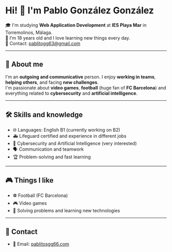 # Hi! 👋 I'm Pablo González González

🎓 I'm studying **Web Application Development** at **IES Playa Mar** in Torremolinos, Málaga.  
🎂 I'm 18 years old and I love learning new things every day.  
💌 Contact: [pablitogg63@gmail.com](mailto:pablitogg63@gmail.com)

---

## 🌟 About me
I'm an **outgoing and communicative** person. I enjoy **working in teams**, **helping others**, and facing **new challenges**.  
I'm passionate about **video games**, **football** (huge fan of **FC Barcelona**) and everything related to **cybersecurity** and **artificial intelligence**.  

---

## 🛠 Skills and knowledge
- 🌐 Languages: English B1 (currently working on B2)  
- 🚑 Lifeguard certified and experience in different jobs  
- 🧠 Cybersecurity and Artificial Intelligence (very interested)  
- 🗣 Communication and teamwork  
- 🏆 Problem-solving and fast learning

---

## 🎮 Things I like
- ⚽ Football (FC Barcelona)  
- 🎮 Video games  
- 🧩 Solving problems and learning new technologies  

---

## 🔗 Contact
- 📧 Email: [pablitosgg66.com](mailto:pablitosgg66.com)  

